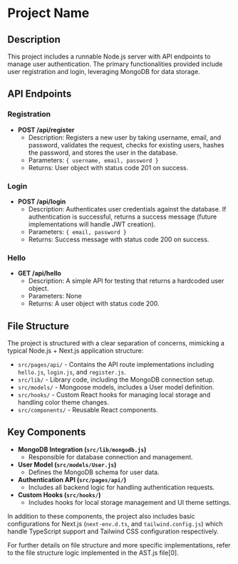 # Project Name

## Description

This project includes a runnable Node.js server with API endpoints to manage user authentication. The primary functionalities provided include user registration and login, leveraging MongoDB for data storage.

## API Endpoints

### Registration
- **POST /api/register**
  - Description: Registers a new user by taking username, email, and password, validates the request, checks for existing users, hashes the password, and stores the user in the database.
  - Parameters: `{ username, email, password }`
  - Returns: User object with status code 201 on success.
  
### Login
- **POST /api/login**
  - Description: Authenticates user credentials against the database. If authentication is successful, returns a success message (future implementations will handle JWT creation).
  - Parameters: `{ email, password }`
  - Returns: Success message with status code 200 on success.

### Hello
- **GET /api/hello**
  - Description: A simple API for testing that returns a hardcoded user object.
  - Parameters: None
  - Returns: A user object with status code 200.

## File Structure

The project is structured with a clear separation of concerns, mimicking a typical Node.js + Next.js application structure:

- `src/pages/api/` - Contains the API route implementations including `hello.js`, `login.js`, and `register.js`.
- `src/lib/` - Library code, including the MongoDB connection setup.
- `src/models/` - Mongoose models, includes a User model definition.
- `src/hooks/` - Custom React hooks for managing local storage and handling color theme changes.
- `src/components/` - Reusable React components.
  
## Key Components

- **MongoDB Integration (`src/lib/mongodb.js`)**
  - Responsible for database connection and management.
- **User Model (`src/models/User.js`)**
  - Defines the MongoDB schema for user data.
- **Authentication API (`src/pages/api/`)**
  - Includes all backend logic for handling authentication requests.
- **Custom Hooks (`src/hooks/`)**
  - Includes hooks for local storage management and UI theme settings.

In addition to these components, the project also includes basic configurations for Next.js (`next-env.d.ts`, and `tailwind.config.js`) which handle TypeScript support and Tailwind CSS configuration respectively.

For further details on file structure and more specific implementations, refer to the file structure logic implemented in the AST.js file[0].